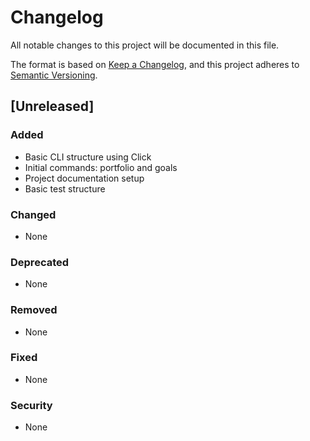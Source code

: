 # Changelog

All notable changes to this project will be documented in this file.

The format is based on [Keep a Changelog](https://keepachangelog.com/en/1.0.0/),
and this project adheres to [Semantic Versioning](https://semver.org/spec/v2.0.0.html).

## [Unreleased]

### Added
- Basic CLI structure using Click
- Initial commands: portfolio and goals
- Project documentation setup
- Basic test structure

### Changed
- None

### Deprecated
- None

### Removed
- None

### Fixed
- None

### Security
- None